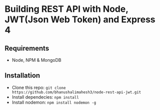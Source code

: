 # Building REST API with Node, JWT(Json Web Token) and Express 4

## Requirements
* Node, NPM & MongoDB

## Installation
* Clone this repo: ``` git clone https://github.com/bhanushalimahesh3/node-rest-api-jwt.git ```
* Install dependecies: ``` npm install ```
* Install nodemon: ``` npm install nodemon -g ```

 

